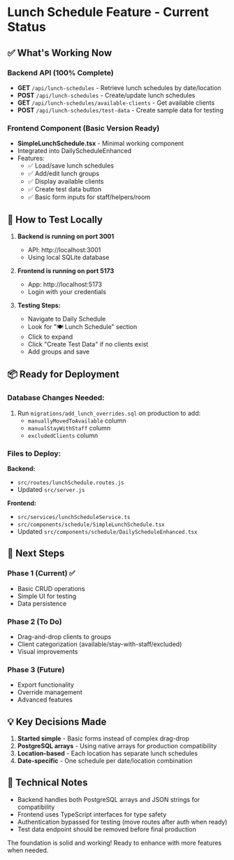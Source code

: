 # Lunch Schedule Feature - Current Status

## ✅ What's Working Now

### Backend API (100% Complete)
- **GET** `/api/lunch-schedules` - Retrieve lunch schedules by date/location
- **POST** `/api/lunch-schedules` - Create/update lunch schedules  
- **GET** `/api/lunch-schedules/available-clients` - Get available clients
- **POST** `/api/lunch-schedules/test-data` - Create sample data for testing

### Frontend Component (Basic Version Ready)
- **SimpleLunchSchedule.tsx** - Minimal working component
- Integrated into DailyScheduleEnhanced
- Features:
  - ✅ Load/save lunch schedules
  - ✅ Add/edit lunch groups
  - ✅ Display available clients
  - ✅ Create test data button
  - ✅ Basic form inputs for staff/helpers/room

## 🚀 How to Test Locally

1. **Backend is running on port 3001**
   - API: http://localhost:3001
   - Using local SQLite database

2. **Frontend is running on port 5173**
   - App: http://localhost:5173
   - Login with your credentials

3. **Testing Steps:**
   - Navigate to Daily Schedule
   - Look for "🍽️ Lunch Schedule" section
   - Click to expand
   - Click "Create Test Data" if no clients exist
   - Add groups and save

## 📦 Ready for Deployment

### Database Changes Needed:
1. Run `migrations/add_lunch_overrides.sql` on production to add:
   - `manuallyMovedToAvailable` column
   - `manualStayWithStaff` column  
   - `excludedClients` column

### Files to Deploy:
**Backend:**
- `src/routes/lunchSchedule.routes.js`
- Updated `src/server.js`

**Frontend:**
- `src/services/lunchScheduleService.ts`
- `src/components/schedule/SimpleLunchSchedule.tsx`
- Updated `src/components/schedule/DailyScheduleEnhanced.tsx`

## 🎯 Next Steps

### Phase 1 (Current) ✅
- Basic CRUD operations
- Simple UI for testing
- Data persistence

### Phase 2 (To Do)
- Drag-and-drop clients to groups
- Client categorization (available/stay-with-staff/excluded)
- Visual improvements

### Phase 3 (Future)
- Export functionality
- Override management
- Advanced features

## 💡 Key Decisions Made

1. **Started simple** - Basic forms instead of complex drag-drop
2. **PostgreSQL arrays** - Using native arrays for production compatibility
3. **Location-based** - Each location has separate lunch schedules
4. **Date-specific** - One schedule per date/location combination

## 🔧 Technical Notes

- Backend handles both PostgreSQL arrays and JSON strings for compatibility
- Frontend uses TypeScript interfaces for type safety
- Authentication bypassed for testing (move routes after auth when ready)
- Test data endpoint should be removed before final production

The foundation is solid and working! Ready to enhance with more features when needed.